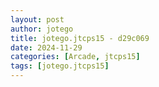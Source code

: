 ```yaml
---
layout: post
author: jotego
title: jotego.jtcps15 - d29c069
date: 2024-11-29
categories: [Arcade, jtcps15]
tags: [jotego.jtcps15]
---
```


